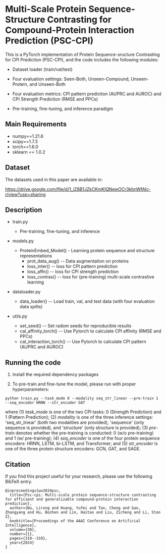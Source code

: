 #  Multi-Scale Protein Sequence-Structure Contrasting for Compound-Protein Interaction Prediction (PSC-CPI)

This is a PyTorch implementation of Protein Sequence-sructure Contrasting for CPI Prediction (PSC-CPI), and the code includes the following modules:

* Dataset loader (train/val/test)

* Four evaluation settings: Seen-Both, Unseen-Compound, Unseen-Protein, and Unseen-Both

* Four evaluation metrics: CPI pattern prediction (AUPRC and AUROC) and CPI  Strength Prediction (RMSE and PPCs)

* Pre-training, fine-tuning, and inference paradigm

  

## Main Requirements

* numpy==1.21.6
* scipy==1.7.3
* torch==1.6.0
* sklearn == 1.0.2



## Dataset

The datasets used in this paper are available in:

https://drive.google.com/file/d/1_iZ8B1JZkCKmKlQNewOCr3kbnWfAIc-r/view?usp=sharing



## Description

* train.py  
  * Pre-training, fine-tuning, and inference
* models.py  
  * ProteinEmbed_Model() - Learning protein sequence and structure representations
    * prot_data_aug() -- Data augmentation on proteins
    * loss_inter() -- loss for CPI pattern prediction
    * loss_affn() -- loss for CPI strength prediction
    * loss_contras() -- loss for (pre-training) multi-scale contrastive learning

* dataloader.py  

  * data_loader() -- Load train, val, and test data (with four evaluation data spilts)
* utils.py  
  * set_seed() -- Set radom seeds for reproducible results
  * cal_affinity_torch() -- Use Pytorch to calculate CPI affinity (RMSE and PPCs)
  * cal_interaction_torch() -- Use Pytorch to calculate CPI pattern (AUPRC and AUROC)




## Running the code

1. Install the required dependency packages

3. To pre-train and fine-tune the model, please run with proper hyperparameters:

  ```
python train.py --task_mode 0 --modality seq_str_linear --pre-train 1 --seq_encoder HRNN --str_encoder GAT
  ```

where (1) *task_mode* is one of the two CPI tasks: 0 (Strength Prediction) and 1 (Pattern Prediction); (2) *modality* is one of the three inference settings: 'seq_str_linear' (both two modalities are provided), 'sequence' (only sequence is provided), and 'structure' (only structure is provided); (3) *pre-train* denotes whether the pre-training is conducted: 0 (w/o pre-training) and 1 (w/ pre-training); (4) *seq_encoder* is one of the four protein sequence encoders: HRNN, LSTM, bi-LSTM, and Transformer; and (5) *str_encoder* is one of the three protein structure encoders: GCN, GAT, and SAGE.

## Citation

If you find this project useful for your research, please use the following BibTeX entry.

```
@inproceedings{wu2024psc,
  title={Psc-cpi: Multi-scale protein sequence-structure contrasting for efficient and generalizable compound-protein interaction prediction},
  author={Wu, Lirong and Huang, Yufei and Tan, Cheng and Gao, Zhangyang and Hu, Bozhen and Lin, Haitao and Liu, Zicheng and Li, Stan Z},
  booktitle={Proceedings of the AAAI Conference on Artificial Intelligence},
  volume={38},
  number={1},
  pages={310--319},
  year={2024}
}
```
